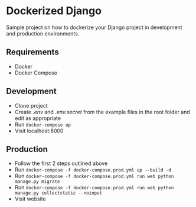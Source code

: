 # Dockerized Django
Sample project on how to dockerize your Django project in development and production environments.

## Requirements
- Docker
- Docker Compose

## Development
- Clone project
- Create *.env* and *.env.secret* from the example files in the root folder and edit as appropriate
- Run `docker-compose up`
- Visit localhost:8000

## Production
- Follow the first 2 steps outlined above
- Run `docker-compose -f docker-compose.prod.yml up --build -d`
- Run `docker-compose -f docker-compose.prod.yml run web python manage.py migrate`
- Run `docker-compose -f docker-compose.prod.yml run web python manage.py collectstatic --noinput`
- Visit website  
  

